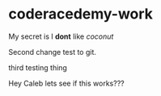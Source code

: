 # coderacedemy-work

My secret is I **dont** like *_coconut_*

Second change test to git. 

third testing thing

Hey Caleb lets see if this works???